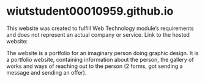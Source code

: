 # wiutstudent00010959.github.io
This website was created to fulfill Web Technology module’s
requirements and does not represent an actual company or service.
Link to the hosted website: 

The website is a portfolio for an imaginary person doing graphic design. 
It is a portfolio website, containing information about the person, the gallery of works and ways of reaching out to the person (2 forms, got sending a message and sending an offer).
